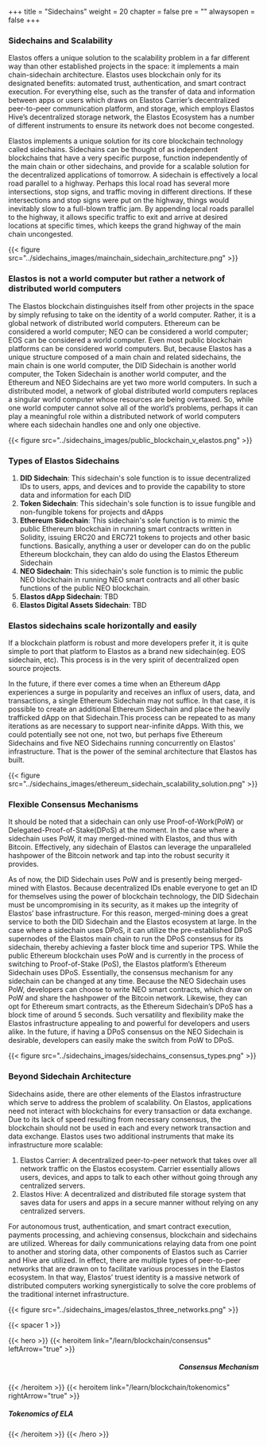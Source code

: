 +++
title = "Sidechains"
weight = 20
chapter = false
pre = ""
alwaysopen = false
+++

### Sidechains and Scalability
Elastos offers a unique solution to the scalability problem in a far different way than other established projects in the space: it implements a main chain-sidechain architecture. Elastos uses blockchain only for its designated benefits: automated trust, authentication, and smart contract execution. For everything else, such as the transfer of data and information between apps or users which draws on Elastos Carrier’s decentralized peer-to-peer communication platform, and storage, which employs Elastos Hive’s decentralized storage network, the Elastos Ecosystem has a number of different instruments to ensure its network does not become congested.

Elastos implements a unique solution for its core blockchain technology called sidechains. Sidechains can be thought of as independent blockchains that have a very specific purpose, function independently of the main chain or other sidechains, and provide for a scalable solution for the decentralized applications of tomorrow. A sidechain is effectively a local road parallel to a highway.  Perhaps this local road has several more intersections, stop signs, and traffic moving in different directions. If these intersections and stop signs were put on the highway, things would inevitably slow to a full-blown traffic jam. By appending local roads parallel to the highway, it allows specific traffic to exit and arrive at desired locations at specific times, which keeps the grand highway of the main chain uncongested.

{{< figure src="../sidechains_images/mainchain_sidechain_architecture.png" >}}

### Elastos is not a world computer but rather a network of distributed world computers
The Elastos blockchain distinguishes itself from other projects in the space by simply refusing to take on the identity of a world computer. Rather, it is a global network of distributed world computers. Ethereum can be considered a world computer; NEO can be considered a world computer; EOS can be considered a world computer. Even most public blockchain platforms can be considered world computers. But, because Elastos has a unique structure composed of a main chain and related sidechains, the main chain is one world computer, the DID Sidechain is another world computer, the Token Sidechain is another world computer, and the Ethereum and NEO Sidechains are yet two more world computers. In such a distributed model, a network of global distributed world computers replaces a singular world computer whose resources are being overtaxed. So, while one world computer cannot solve all of the world’s problems, perhaps it can play a meaningful role within a distributed network of world computers where each sidechain handles one and only one objective.

{{< figure src="../sidechains_images/public_blockchain_v_elastos.png" >}}

### Types of Elastos Sidechains
1. **DID Sidechain**: This sidechain's sole function is to issue decentralized IDs to users, apps, and devices and to provide the capability to store data and information for each DID
2. **Token Sidechain**: This sidechain's sole function is to issue fungible and non-fungible tokens for projects and dApps
3. **Ethereum Sidechain**: This sidechain's sole function is to mimic the public Ethereum blockchain in running smart contracts written in Solidity, issuing ERC20 and ERC721 tokens to projects and other basic functions. Basically, anything a user or developer can do on the public Ethereum blockchain, they can aldo do using the Elastos Ethereum Sidechain
4. **NEO Sidechain**: This sidechain's sole function is to mimic the public NEO blockchain in running NEO smart contracts and all other basic functions of the public NEO blockchain.
5. **Elastos dApp Sidechain**: TBD
6. **Elastos Digital Assets Sidechain**: TBD

### Elastos sidechains scale horizontally and easily
If a blockchain platform is robust and more developers prefer it, it is quite simple to port that platform to Elastos as a brand new sidechain(eg. EOS sidechain, etc). This process is in the very spirit of decentralized open source projects.  

In the future, if there ever comes a time when an Ethereum dApp experiences a surge in popularity and receives an influx of users, data, and transactions, a single Ethereum Sidechain may not suffice. In that case, it is possible to create an additional Ethereum Sidechain and place the heavily trafficked dApp on that Sidechain.This process can be repeated to as many iterations as are necessary to support near-infinite dApps. With this, we could potentially see not one, not two, but perhaps five Ethereum Sidechains and five NEO Sidechains running concurrently on Elastos’ infrastructure. That is the power of the seminal architecture that Elastos has built.

{{< figure src="../sidechains_images/ethereum_sidechain_scalability_solution.png" >}}

### Flexible Consensus Mechanisms
It should be noted that a sidechain can only use Proof-of-Work(PoW) or Delegated-Proof-of-Stake(DPoS) at the moment. In the case where a sidechain uses PoW, it may merged-mined with Elastos, and thus with Bitcoin. Effectively, any sidechain of Elastos can leverage the unparalleled hashpower of the Bitcoin network and tap into the robust security it provides.

As of now, the DID Sidechain uses PoW and is presently being merged-mined with Elastos. Because decentralized IDs enable everyone to get an ID for themselves using the power of blockchain technology, the DID Sidechain must be uncompromising in its security, as it makes up the integrity of Elastos’ base infrastructure. For this reason, merged-mining does a great service to both the DID Sidechain and the Elastos ecosystem at large. In the case where a sidechain uses DPoS, it can utilize the pre-established DPoS supernodes of the Elastos main chain to run the DPoS consensus for its sidechain, thereby achieving a faster block time and superior TPS. While the public Ethereum blockchain uses PoW and is currently in the process of switching to Proof-of-Stake (PoS), the Elastos platform’s Ethereum Sidechain uses DPoS. Essentially, the consensus mechanism for any sidechain can be changed at any time. Because the NEO Sidechain uses PoW, developers can choose to write NEO smart contracts, which draw on PoW and share the hashpower of the Bitcoin network. Likewise, they can opt for Ethereum smart contracts, as the Ethereum Sidechain’s DPoS has a block time of around 5 seconds. Such versatility and flexibility make the Elastos infrastructure appealing to and powerful for developers and users alike. In the future, if having a DPoS consensus on the NEO Sidechain is desirable, developers can easily make the switch from PoW to DPoS.

{{< figure src="../sidechains_images/sidechains_consensus_types.png" >}}

### Beyond Sidechain Architecture
Sidechains aside, there are other elements of the Elastos infrastructure which serve to address the problem of scalability. On Elastos, applications need not interact with blockchains for every transaction or data exchange. Due to its lack of speed resulting from necessary consensus, the blockchain should not be used in each and every network transaction and data exchange. Elastos uses two additional instruments that make its infrastructure more scalable:
1. Elastos Carrier: A decentralized peer-to-peer network that takes over all network traffic on the Elastos ecosystem. Carrier essentially allows users, devices, and apps to talk to each other without going through any centralized servers.
2. Elastos Hive: A decentralized and distributed file storage system that saves data for users and apps in a secure manner without relying on any centralized servers.

For autonomous trust, authentication, and smart contract execution, payments processing, and achieving consensus, blockchain and sidechains are utilized. Whereas for daily communications relaying data from one point to another and storing data, other components of Elastos such as Carrier and Hive are utilized. In effect, there are multiple types of peer-to-peer networks that are drawn on to facilitate various processes in the Elastos ecosystem. In that way, Elastos’ truest identity is a massive network of distributed computers working synergistically to solve the core problems of the traditional internet infrastructure.

{{< figure src="../sidechains_images/elastos_three_networks.png" >}}

{{< spacer 1 >}}

{{< hero >}}
    {{< heroitem link="/learn/blockchain/consensus" leftArrow="true" >}}
        <h5 style="text-align: right;">Consensus Mechanism</h5>
    {{< /heroitem >}}
    {{< heroitem link="/learn/blockchain/tokenomics" rightArrow="true" >}}
        <h5>Tokenomics of ELA</h5>
    {{< /heroitem >}}
{{< /hero >}}
